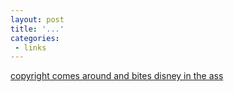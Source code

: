 ```yaml
---
layout: post
title: '...'
categories:
 - links
---
```


<a href="http://weirdassshit.com/comments.php?aid=304">copyright comes around and bites disney in the ass</a>

